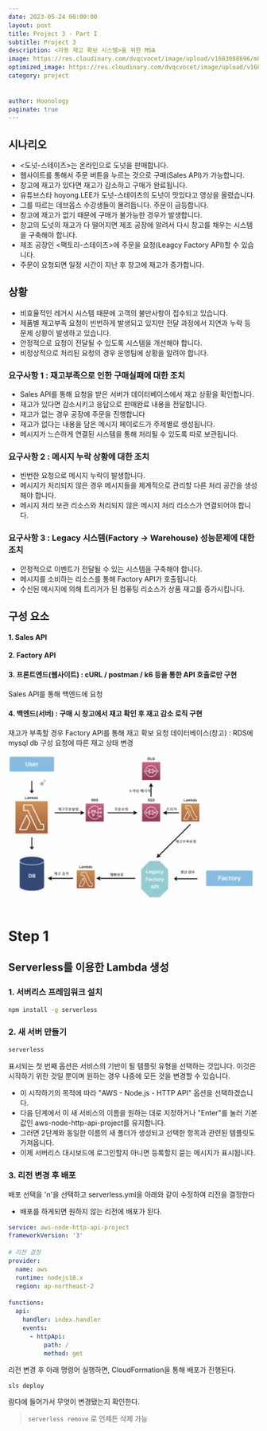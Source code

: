 ```yaml
---
date: 2023-05-24 00:00:00
layout: post
title: Project 3 - Part I
subtitle: Project 3
description: <자동 재고 확보 시스템>을 위한 MSA
image: https://res.cloudinary.com/dvqcvocet/image/upload/v1683088696/m8krc7ci1vzzbl7sxeac.png
optimized_image: https://res.cloudinary.com/dvqcvocet/image/upload/v1683088696/m8krc7ci1vzzbl7sxeac.png
category: project


author: Hoonology
paginate: true
---
```




## 시나리오
- <도넛-스테이츠>는 온라인으로 도넛을 판매합니다.
- 웹사이트를 통해서 주문 버튼을 누르는 것으로 구매(Sales API)가 가능합니다.
- 창고에 재고가 있다면 재고가 감소하고 구매가 완료됩니다.
- 유튜브스타 hoyong.LEE가 도넛-스테이츠의 도넛이 맛있다고 영상을 올렸습니다.
- 그를 따르는 데브옵스 수강생들이 몰려듭니다. 주문이 급등합니다.
- 창고에 재고가 없기 때문에 구매가 불가능한 경우가 발생합니다.
- 창고의 도넛의 재고가 다 떨어지면 제조 공장에 알려서 다시 창고를 채우는 시스템을 구축해야 합니다.
- 제조 공장인 <팩토리-스테이츠>에 주문을 요청(Leagcy Factory API)할 수 있습니다.
- 주문이 요청되면 일정 시간이 지난 후 창고에 재고가 증가합니다.

## 상황
- 비효율적인 레거시 시스템 때문에 고객의 불만사항이 접수되고 있습니다.
- 제품별 재고부족 요청이 빈번하게 발생되고 있지만 전달 과정에서 지연과 누락 등 문제 상황이 발생하고 있습니다.
- 안정적으로 요청이 전달될 수 있도록 시스템을 개선해야 합니다.
- 비정상적으로 처리된 요청의 경우 운영팀에 상황을 알려야 합니다.

### 요구사항 1 : 재고부족으로 인한 구매실패에 대한 조치
- Sales API를 통해 요청을 받은 서버가 데이터베이스에서 재고 상황을 확인합니다.
- 재고가 있다면 감소시키고 응답으로 판매완료 내용을 전달합니다.
- 재고가 없는 경우 공장에 주문을 진행합니다
- 재고가 없다는 내용을 담은 메시지 페이로드가 주제별로 생성됩니다.
- 메시지가 느슨하게 연결된 시스템을 통해 처리될 수 있도록 따로 보관됩니다.

### 요구사항 2 : 메시지 누락 상황에 대한 조치
- 빈번한 요청으로 메시지 누락이 발생합니다.
- 메시지가 처리되지 않은 경우 메시지들을 체계적으로 관리할 다른 처리 공간을 생성해야 합니다.
- 메시지 처리 보관 리소스와 처리되지 않은 메시지 처리 리소스가 연결되어야 합니다.

### 요구사항 3 : Legacy 시스템(Factory → Warehouse) 성능문제에 대한 조치
- 안정적으로 이벤트가 전달될 수 있는 시스템을 구축해야 합니다.
- 메시지를 소비하는 리소스를 통해 Factory API가 호출됩니다.
- 수신된 메시지에 의해 트리거가 된 컴퓨팅 리소스가 상품 재고를 증가시킵니다.

## 구성 요소
#### 1. Sales API
#### 2. Factory API
#### 3. 프론트엔드(웹사이트) : cURL / postman / k6 등을 통한 API 호출로만 구현
Sales API를 통해 백엔드에 요청
#### 4. 백엔드(서버) : 구매 시 창고에서 재고 확인 후 재고 감소 로직 구현
재고가 부족할 경우 Factory API를 통해 재고 확보 요청
데이터베이스(창고) : RDS에 mysql db 구성
요청에 따른 재고 상태 변경


![diagram](/assets/img/serverless/diagram.png)








# Step 1
## Serverless를 이용한 Lambda 생성

### 1. 서버리스 프레임워크 설치
```bash
npm install -g serverless
```

### 2. 새 서버 만들기
```bash
serverless
```
표시되는 첫 번째 옵션은 서비스의 기반이 될 템플릿 유형을 선택하는 것입니다. 이것은 시작하기 위한 것일 뿐이며 원하는 경우 나중에 모든 것을 변경할 수 있습니다.

- 이 시작하기의 목적에 따라 "AWS - Node.js - HTTP API" 옵션을 선택하겠습니다.
- 다음 단계에서 이 새 서비스의 이름을 원하는 대로 지정하거나 "Enter"를 눌러 기본값인 aws-node-http-api-project를 유지합니다.
- 그러면 2단계와 동일한 이름의 새 폴더가 생성되고 선택한 항목과 관련된 템플릿도 가져옵니다.
- 이제 서버리스 대시보드에 로그인할지 아니면 등록할지 묻는 메시지가 표시됩니다.

### 3. 리전 변경 후 배포
배포 선택을 'n'을 선택하고 serverless.yml을 아래와 같이 수정하여 리전을 결정한다
- 배포를 하게되면 원하지 않는 리전에 배포가 된다.

```yml
service: aws-node-http-api-project
frameworkVersion: '3'

# 리전 결정
provider:
  name: aws
  runtime: nodejs18.x
  region: ap-northeast-2

functions:
  api:
    handler: index.handler
    events:
      - httpApi:
          path: /
          method: get
```

리전 변경 후 아래 명령어 실행하면, CloudFormation을 통해 배포가 진행된다. 

```bash
sls deploy   
```

람다에 들어가서 무엇이 변경됐는지 확인한다.


> `serverless remove` 로 언제든 삭제 가능


